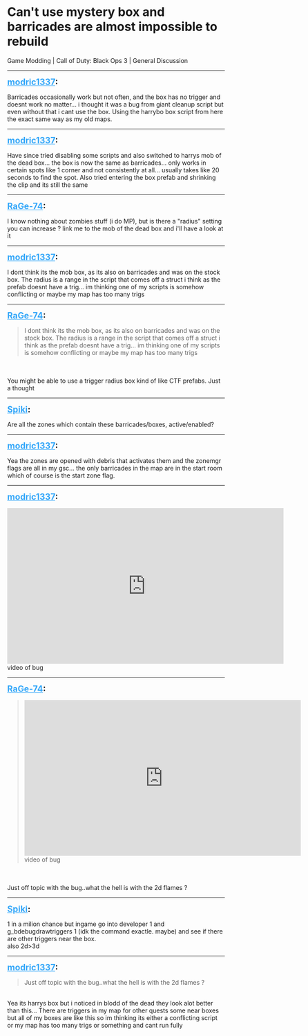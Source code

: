 # Can't use mystery box and barricades are almost impossible to rebuild
Game Modding | Call of Duty: Black Ops 3 | General Discussion

---
<strong style="font-size: 1.4em;"><span style="text-decoration: underline;text-decoration-color: #34a7f9;"><span style="color:#34a7f9;">modric1337</span></span>:</strong>

<p>Barricades occasionally work but not often, and the box has no trigger and doesnt work no matter... i thought it was a bug from giant cleanup script but even without that i cant use the box. Using the harrybo box script from here the exact same way as my old maps.</p>

---
<strong style="font-size: 1.4em;"><span style="text-decoration: underline;text-decoration-color: #34a7f9;"><span style="color:#34a7f9;">modric1337</span></span>:</strong>

<p>Have since tried disabling some scripts and also switched to harrys mob of the dead box... the box is now the same as barricades... only works in certain spots like 1 corner and not consistently at all... usually takes like 20 seconds to find the spot. Also tried entering the box prefab and shrinking the clip and its still the same</p>

---
<strong style="font-size: 1.4em;"><span style="text-decoration: underline;text-decoration-color: #34a7f9;"><span style="color:#34a7f9;">RaGe-74</span></span>:</strong>

<p>I know nothing about zombies stuff (i do MP), but is there a &quot;radius&quot; setting you can increase ? link me to the mob of the dead box and i&#39;ll have a look at it</p>

---
<strong style="font-size: 1.4em;"><span style="text-decoration: underline;text-decoration-color: #34a7f9;"><span style="color:#34a7f9;">modric1337</span></span>:</strong>

<p>I dont think its the mob box, as its also on barricades and was on the stock box. The radius is a range in the script that comes off a struct i think as the prefab doesnt have a trig... im thinking one of my scripts is somehow conflicting or maybe my map has too many trigs</p>

---
<strong style="font-size: 1.4em;"><span style="text-decoration: underline;text-decoration-color: #34a7f9;"><span style="color:#34a7f9;">RaGe-74</span></span>:</strong>

<p><blockquote>I dont think its the mob box, as its also on barricades and was on the stock box. The radius is a range in the script that comes off a struct i think as the prefab doesnt have a trig... im thinking one of my scripts is somehow conflicting or maybe my map has too many trigs<br /></blockquote><br /><br />You might be able to use a trigger radius box kind of like CTF prefabs. Just a thought</p>

---
<strong style="font-size: 1.4em;"><span style="text-decoration: underline;text-decoration-color: #34a7f9;"><span style="color:#34a7f9;">Spiki</span></span>:</strong>

<p>Are all the zones which contain these barricades/boxes, active/enabled?</p>

---
<strong style="font-size: 1.4em;"><span style="text-decoration: underline;text-decoration-color: #34a7f9;"><span style="color:#34a7f9;">modric1337</span></span>:</strong>

<p>Yea the zones are opened with debris that activates them and the zonemgr flags are all in my gsc... the only barricades in the map are in the start room which of course is the start zone flag.</p>

---
<strong style="font-size: 1.4em;"><span style="text-decoration: underline;text-decoration-color: #34a7f9;"><span style="color:#34a7f9;">modric1337</span></span>:</strong>

<p><iframe type="text/html" width="640" height="360" src="https://www.youtube.com/embed/a/abCxmRQ" frameborder="0"></iframe> video of bug</p>

---
<strong style="font-size: 1.4em;"><span style="text-decoration: underline;text-decoration-color: #34a7f9;"><span style="color:#34a7f9;">RaGe-74</span></span>:</strong>

<p><blockquote><iframe type="text/html" width="640" height="360" src="https://www.youtube.com/embed/a/abCxmRQ" frameborder="0"></iframe> video of bug<br /></blockquote><br /><br />Just off topic with the bug..what the hell is with the 2d flames ?</p>

---
<strong style="font-size: 1.4em;"><span style="text-decoration: underline;text-decoration-color: #34a7f9;"><span style="color:#34a7f9;">Spiki</span></span>:</strong>

<p>1 in a milion chance but ingame go into developer 1 and g_bdebugdrawtriggers 1  (idk the command exactle. maybe) and see if there are other triggers near the box.<br />also 2d&gt;3d</p>

---
<strong style="font-size: 1.4em;"><span style="text-decoration: underline;text-decoration-color: #34a7f9;"><span style="color:#34a7f9;">modric1337</span></span>:</strong>

<p><blockquote>Just off topic with the bug..what the hell is with the 2d flames ?<br /></blockquote><br />Yea its harrys box but i noticed in blodd of the dead they look alot better than this... There are triggers in my map for other quests some near boxes but all of my boxes are like this so im thinking its either a conflicting script or my map has too many trigs or something and cant run fully</p>

